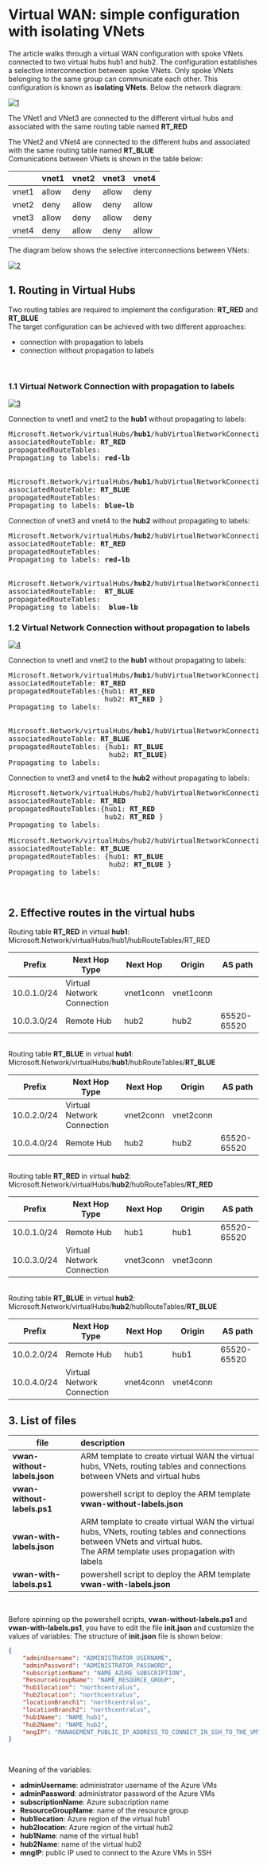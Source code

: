 <properties
pageTitle= 'Virtual WAN: simple configuration with isolating VNets'
description= "Virtual WAN: simple configuration with isolating VNets"
documentationcenter: na
services=""
documentationCenter="na"
authors="fabferri"
manager=""
editor=""/>

<tags
   ms.service="configuration-Example-Azure"
   ms.devlang="na"
   ms.topic="article"
   ms.tgt_pltfrm="na"
   ms.workload="na"
   ms.date="30/08/2021"
   ms.author="fabferri" />

# Virtual WAN: simple configuration with isolating VNets

The article walks through a virtual WAN configuration with spoke VNets connected to two virtual hubs hub1 and hub2. The configuration establishes a selective interconnection between spoke VNets. Only spoke VNets belonging to the same group can communicate each other. This configuration is known as **isolating VNets**. Below the network diagram:

[![1]][1]

The VNet1 and VNet3 are connected to the different virtual hubs and associated with the same routing table named **RT_RED**
<br>

The VNet2 and VNet4 are connected to the different hubs and associated with the same routing table named **RT_BLUE**
<br>
Comunications between VNets is shown in the table below:

|          | vnet1   | vnet2   | vnet3   | vnet4   |
| -------- | ------- | ------- | ------- | ------- |
|vnet1     | allow   | deny    | allow   |	deny   |
|vnet2     | deny    | allow   | deny    |	allow  |
|vnet3     | allow   | deny    | allow   |	deny   |
|vnet4     | deny    | allow   | deny    |	allow  |


The diagram below shows the selective interconnections between VNets:

[![2]][2]


## <a name="Routing in Virtual Hubs"></a>1. Routing in Virtual Hubs
Two routing tables are required to implement the configuration: **RT_RED** and **RT_BLUE**
<br>
The target configuration can be achieved with two different approaches: 
- connection with propagation to labels
- connection without propagation to labels

<br>

### <a name="with propagation to labels"></a>1.1 Virtual Network Connection with propagation to labels

[![3]][3]

Connection to vnet1 and vnet2 to the **hub1** without propagating to labels:

<pre>
Microsoft.Network/virtualHubs/<b>hub1</b>/hubVirtualNetworkConnections/<b>vnet1conn</b> 
associatedRouteTable: <b>RT_RED</b> 
propagatedRouteTables:
Propagating to labels: <b>red-lb</b>


Microsoft.Network/virtualHubs/<b>hub1</b>/hubVirtualNetworkConnections/<b>vnet2conn</b>
associatedRouteTable: <b>RT_BLUE</b>
propagatedRouteTables: 
Propagating to labels: <b>blue-lb</b>
</pre>

Connection of vnet3 and vnet4 to the **hub2** without propagating to labels:
<pre>
Microsoft.Network/virtualHubs/<b>hub2</b>/hubVirtualNetworkConnections/<b>vnet3conn</b> 
associatedRouteTable: <b>RT_RED</b> 
propagatedRouteTables:
Propagating to labels: <b>red-lb</b> 


Microsoft.Network/virtualHubs/<b>hub2</b>/hubVirtualNetworkConnections/<b>vnet4conn</b>
associatedRouteTable:  <b>RT_BLUE</b> 
propagatedRouteTables: 
Propagating to labels:  <b>blue-lb</b> 
</pre>


### <a name="without propagation to labels"></a>1.2 Virtual Network Connection without propagation to labels

[![4]][4]


Connection to vnet1 and vnet2 to the **hub1** without propagating to labels:
<pre>
Microsoft.Network/virtualHubs/<b>hub1</b>/hubVirtualNetworkConnections/<b>vnet1conn</b> 
associatedRouteTable: <b>RT_RED</b> 
propagatedRouteTables:{hub1: <b>RT_RED</b>
                       hub2: <b>RT_RED</b> }
Propagating to labels:


Microsoft.Network/virtualHubs/<b>hub1</b>/hubVirtualNetworkConnections/<b>vnet2_conn</b>
associatedRouteTable: <b>RT_BLUE</b>
propagatedRouteTables: {hub1: <b>RT_BLUE</b>
                        hub2: <b>RT_BLUE</b>}
Propagating to labels:
</pre>

Connection to vnet3 and vnet4 to the **hub2** without propagating to labels:
<pre>
Microsoft.Network/virtualHubs/hub2/hubVirtualNetworkConnections/vnet4conn
associatedRouteTable: <b>RT_RED</b> 
propagatedRouteTables:{hub1: <b>RT_RED</b>
                       hub2: <b>RT_RED</b> }
Propagating to labels:

Microsoft.Network/virtualHubs/hub2/hubVirtualNetworkConnections/vnet4conn
associatedRouteTable: <b>RT_BLUE</b>
propagatedRouteTables: {hub1: <b>RT_BLUE</b>
                        hub2: <b>RT_BLUE</b> }
Propagating to labels:
</pre>

<br>

## <a name="effective routes in virtual hubs"></a>2. Effective routes in the virtual hubs

Routing table <b>RT_RED</b> in virtual <b>hub1</b>: <br>
Microsoft.Network/virtualHubs/hub1/hubRouteTables/RT_RED

|Prefix 	 |Next Hop Type              |   Next Hop       | Origin 	     |AS path    |
| ---------- | ------------------------- | ---------------- | -------------- | --------- |
|10.0.1.0/24 |Virtual Network Connection |vnet1conn         |vnet1conn       |	         |
|10.0.3.0/24 |Remote Hub	             |hub2	            |hub2	         |65520-65520|

<br>
Routing table <b>RT_BLUE</b> in virtual <b>hub1</b>: <br>
Microsoft.Network/virtualHubs/<b>hub1</b>/hubRouteTables/<b>RT_BLUE</b>

|Prefix 	 |Next Hop Type              |   Next Hop       | Origin    	 |AS path    |
| ---------- | ------------------------- | ---------------- | -------------- | --------- |
|10.0.2.0/24 |Virtual Network Connection |vnet2conn         |vnet2conn       |	         |
|10.0.4.0/24 |Remote Hub	             |hub2	            |hub2	         |65520-65520|


<br>
Routing table <b>RT_RED</b> in virtual <b>hub2</b>:<br>
Microsoft.Network/virtualHubs/<b>hub2</b>/hubRouteTables/<b>RT_RED</b>

|Prefix 	 |Next Hop Type              |   Next Hop       | Origin 	     |AS path    |
| ---------- | ------------------------- | ---------------- | -------------- | --------- |
|10.0.1.0/24 |Remote Hub              	 |hub1              |hub1            |65520-65520|
|10.0.3.0/24 |Virtual Network Connection |vnet3conn         |vnet3conn       |           |


<br>
Routing table <b>RT_BLUE</b> in virtual <b>hub2</b>: <br>
Microsoft.Network/virtualHubs/<b>hub2</b>/hubRouteTables/<b>RT_BLUE</b>

|Prefix 	 |Next Hop Type              |   Next Hop       | Origin 	     |AS path    |
| ---------- | ------------------------- | ---------------- | -------------- | --------- |
|10.0.2.0/24 |Remote Hub	             |hub1              |hub1            |65520-65520|
|10.0.4.0/24 |Virtual Network Connection |vnet4conn         |vnet4conn       |           |


## <a name="List of files"></a>3. List of files 

| file                        | description                                                               |       
| --------------------------- |:------------------------------------------------------------------------- |
| **vwan-without-labels.json**| ARM template to create virtual WAN the virtual hubs, VNets, routing tables and connections between VNets and virtual hubs  |
| **vwan-without-labels.ps1** | powershell script to deploy the ARM template **vwan-without-labels.json** |
| **vwan-with-labels.json**   | ARM template to create virtual WAN the virtual hubs, VNets, routing tables and connections between VNets and virtual hubs. <br> The ARM template uses propagation with labels |
| **vwan-with-labels.ps1**    | powershell script to deploy the ARM template **vwan-with-labels.json**    |

<br>
 
Before spinning up the powershell scripts, **vwan-without-labels.ps1** and **vwan-with-labels.ps1**, you have to edit the file **init.json** and customize the values of variables:
The structure of **init.json** file is shown below:
```json
{
    "adminUsername": "ADMINISTRATOR_USERNAME",
    "adminPassword": "ADMINISTRATOR_PASSWORD",
    "subscriptionName": "NAME_AZURE_SUBSCRIPTION",
    "ResourceGroupName": "NAME_RESOURCE_GROUP",
    "hub1location": "northcentralus",
    "hub2location": "northcentralus",
    "locationBranch1": "northcentralus",
    "locationBranch2": "northcentralus",
    "hub1Name": "NAME_hub1",
    "hub2Name": "NAME_hub2",
    "mngIP": "MANAGEMENT_PUBLIC_IP_ADDRESS_TO_CONNECT_IN_SSH_TO_THE_VM"
}
```
<br>

Meaning of the variables:
- **adminUsername**: administrator username of the Azure VMs
- **adminPassword**: administrator password of the Azure VMs
- **subscriptionName**: Azure subscription name
- **ResourceGroupName**: name of the resource group
- **hub1location**: Azure region of the virtual hub1
- **hub2location**: Azure region of the virtual hub2
- **hub1Name**: name of the virtual hub1
- **hub2Name**: name of the virtual hub2
- **mngIP**: public IP used to connect to the Azure VMs in SSH

<br>

<!--Image References-->

[1]: ./media/network-diagram.png "network diagram"
[2]: ./media/network-diagram2.png "network diagram"
[3]: ./media/network-diagram3.png "network diagram"
[4]: ./media/network-diagram4.png "network diagram"

<!--Link References-->

